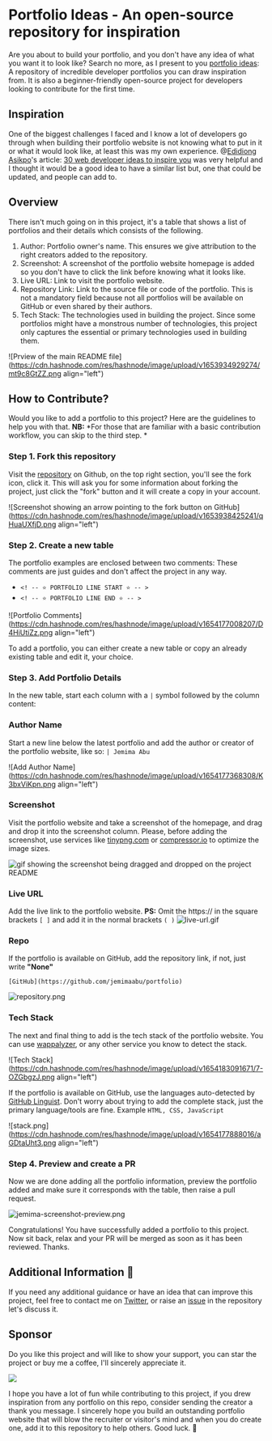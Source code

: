 # Portfolio Ideas - An open-source repository for inspiration

Are you about to build your portfolio, and you don't have any idea of what you want it to look like? Search no more, as I present to you [portfolio ideas](https://github.com/evavic44/portfolio-ideas): A repository of incredible developer portfolios you can draw inspiration from.
It is also a beginner-friendly open-source project for developers looking to contribute for the first time.

## Inspiration
One of the biggest challenges I faced and I know a lot of developers go through when building their portfolio website is not knowing what to put in it or what it would look like, at least this was my own experience. @[Edidiong Asikpo](@didicodes)'s article: [30 web developer ideas to inspire you](https://hashnode.com/post/30-web-developer-portfolios-to-inspire-you-cknfx6wdg069kxws1bjjv8mhw) was very helpful and I thought it would be a good idea to have a similar list but, one that could be updated, and people can add to.

## Overview
There isn't much going on in this project, it's a table that shows a list of portfolios and their details which consists of the following.
1. Author: Portfolio owner's name. This ensures we give attribution to the right creators added to the repository.
2.  Screenshot: A screenshot of the portfolio website homepage is added so you don't have to click the link before knowing what it looks like.
3. Live URL: Link to visit the portfolio website.
4. Repository Link: Link to the source file or code of the portfolio. This is not a mandatory field because not all portfolios will be available on GitHub or even shared by their authors.
5. Tech Stack: The technologies used in building the project. Since some portfolios might have a monstrous number of technologies, this project only captures the essential or primary technologies used in building them. 

![Prview of the main README file](https://cdn.hashnode.com/res/hashnode/image/upload/v1653934929274/mt9c8GtZZ.png align="left")

## How to Contribute?
Would you like to add a portfolio to this project? Here are the guidelines to help you with that. **NB:** *For those that are familiar with a basic contribution workflow, you can skip to the third step. *


### Step 1. Fork this repository
Visit the [repository](https://github.com/evavic44/portfolio-ideas) on Github, on the top right section, you'll see the fork icon, click it. This will ask you for some information about forking the project, just click the "fork" button and it will create a copy in your account.

![Screenshot showing an arrow pointing to the fork button on GitHub](https://cdn.hashnode.com/res/hashnode/image/upload/v1653938425241/qHuaUXfjD.png align="left")

### Step 2. Create a new table
The portfolio examples are enclosed between two comments: These comments are just guides and don't affect the project in any way.

- `<! -- ⭐ PORTFOLIO LINE START ⭐ -- >` 
- `<! -- ⭐ PORTFOLIO LINE END ⭐ -- >`

![Portfolio Comments](https://cdn.hashnode.com/res/hashnode/image/upload/v1654177008207/D4HiUtiZz.png align="left")

To add a portfolio, you can either create a new table or copy an already existing table and edit it, your choice.

### Step 3. Add Portfolio Details
In the new table, start each column with a `|` symbol followed by the column content:

### Author Name
Start a new line below the latest portfolio and add the author or creator of the portfolio website, like so: `| Jemima Abu`    

![Add Author Name](https://cdn.hashnode.com/res/hashnode/image/upload/v1654177368308/K3bxViKpn.png align="left")

### Screenshot
Visit the portfolio website and take a screenshot of the homepage, and drag and drop it into the screenshot column. Please, before adding the screenshot, use services like [tinypng.com](https://tinypng.com) or [compressor.io](https://compressor.io) to optimize the image sizes.

![gif showing the screenshot being dragged and dropped on the project README](https://cdn.hashnode.com/res/hashnode/image/upload/v1650495714252/NSLTPxLxe.gif)

### Live URL
Add the live link to the portfolio website. **PS:**  Omit the https:// in the square brackets `[ ]` and add it in the normal brackets `( )`
![live-url.gif](https://cdn.hashnode.com/res/hashnode/image/upload/v1650498090936/9SxKjCC54.gif)

### Repo
If the portfolio is available on GitHub, add the repository link, if not, just write **"None"**

`[GitHub](https://github.com/jemimaabu/portfolio)`


![repository.png](https://cdn.hashnode.com/res/hashnode/image/upload/v1650498457473/89BPbVRg0.png)

### Tech Stack
The next and final thing to add is the tech stack of the portfolio website. You can use [wappalyzer](https://wappalyzer.com), or any other service you know to detect the stack. 

![Tech Stack](https://cdn.hashnode.com/res/hashnode/image/upload/v1654183091671/7-OZGbgzJ.png align="left")

If the portfolio is available on GitHub, use the languages auto-detected by [GitHub Linguist](https://github.com/github/linguist). Don't worry about trying to add the complete stack, just the primary language/tools are fine. Example `HTML, CSS, JavaScript`

![stack.png](https://cdn.hashnode.com/res/hashnode/image/upload/v1654177888016/aGDtaUht3.png align="left")
 

### Step 4. Preview and create a PR
Now we are done adding all the portfolio information, preview the portfolio added and make sure it corresponds with the table, then raise a pull request.

![jemima-screenshot-preview.png](https://cdn.hashnode.com/res/hashnode/image/upload/v1650541196541/UBNHWb3MR.png)

Congratulations! You have successfully added a portfolio to this project. Now sit back, relax and your PR will be merged as soon as it has been reviewed. Thanks.

## Additional Information 🤔
If you need any additional guidance or have an idea that can improve this project, feel free to contact me on [Twitter](https://twitter.com/victorekea), or raise an [issue](https://github.com/Evavic44/portfolio-ideas/issues/29) in the repository let's discuss it. 

## Sponsor
Do you like this project and will like to show your support, you can star the project or buy me a coffee, I'll sincerely appreciate it.

<a href="https://www.buymeacoffee.com/evavic44"><img src="https://img.buymeacoffee.com/button-api/?text=Buy me a coffee&emoji=evavic44&button_colour=FFDD00&font_colour=000000&font_family=Cookie&outline_colour=000000&coffee_colour=ffffff"></a>

I hope you have a lot of fun while contributing to this project, if you drew inspiration from any portfolio on this repo, consider sending the creator a thank you message. I sincerely hope you build an outstanding portfolio website that will blow the recruiter or visitor's mind and when you do create one, add it to this repository to help others. Good luck. 💜